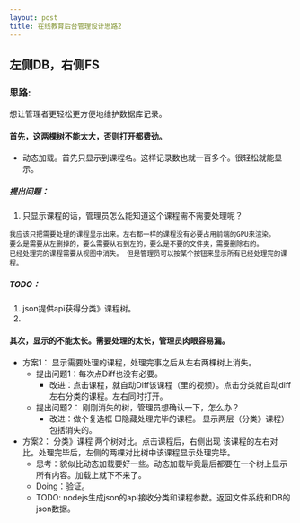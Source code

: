 ```yaml
---
layout: post
title: 在线教育后台管理设计思路2
---
```


## 左侧DB，右侧FS

### 思路:

想让管理者更轻松更方便地维护数据库记录。
#### 首先，这两棵树不能太大，否则打开都费劲。
- 动态加载。首先只显示到课程名。这样记录数也就一百多个。很轻松就能显示。

##### 提出问题：
1. 只显示课程的话，管理员怎么能知道这个课程需不需要处理呢？
```
我应该只把需要处理的课程显示出来。左右都一样的课程没有必要占用前端的GPU来渲染。
要么是需要从左删掉的，要么需要从右到左的，要么是不要的文件夹，需要删除右的。
已经处理完的课程需要从视图中消失。 但是管理员可以按某个按钮来显示所有已经处理完的课程。
```
##### TODO：
1. json提供api获得分类》课程树。
2. 

#### 其次，显示的不能太长。需要处理的太长，管理员肉眼容易漏。  
- 方案1： 显示需要处理的课程，处理完事之后从左右两棵树上消失。
  - 提出问题1：每次点Diff也没有必要。
    - 改进：点击课程，就自动Diff该课程（里的视频）。点击分类就自动diff左右分类的课程。左右同时打开。
  - 提出问题2： 刚刚消失的树，管理员想确认一下，怎么办？   
    - 改进：做个复选框 □隐藏处理完毕的课程。 显示两层（分类》课程）包括消失的。 
- 方案2： 分类》课程 两个树对比。点击课程后，右侧出现 该课程的左右对比。处理完毕后，左侧的两棵对比树中该课程显示处理完毕。
  - 思考：貌似比动态加载要好一些。动态加载毕竟最后都要在一个树上显示所有内容。加载上就下不来了。
  - Doing：验证。
  - TODO: nodejs生成json的api接收分类和课程参数。返回文件系统和DB的json数据。